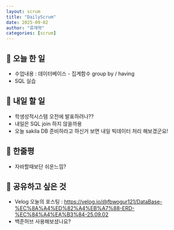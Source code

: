```yaml
---
layout: scrum
title: "DailyScrum"
date: 2025-09-02
author: "류재혁"
categories: [scrum]
---
```


## 📝 오늘 한 일
- 수업내용 : 데이터베이스 - 집계함수 group by / having
- SQL 실습

## 🎯 내일 할 일
- 학생성적시스템 오전에 발표하려나??
- 내일은 SQL join 하지 않을까용
- 오늘 sakila DB 준비하라고 하신거 보면 내일 빅데이터 처리 해보겠군요!

## 💭 한줄평
- 자바할때보단 쉬운느낌?

## 🔗 공유하고 싶은 것
- Velog 오늘의 포스팅 : https://velog.io/@fbwogur121/DataBase-%EC%8A%A4%ED%82%A4%EB%A7%88-ERD-%EC%84%A4%EA%B3%84-25.09.02
- 백준허브 사용해보셨나요?